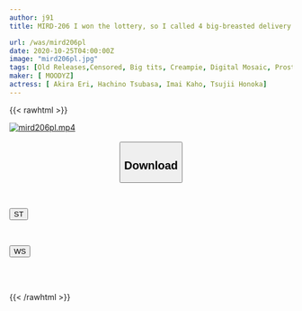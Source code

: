 ```yaml
---
author: j91
title: MIRD-206 I won the lottery, so I called 4 big-breasted delivery health girls and creampied them until morning! ~For now, let's have some fun with the harem! Edition~

url: /was/mird206pl
date: 2020-10-25T04:00:00Z
image: "mird206pl.jpg"
tags: [Old Releases,Censored, Big tits, Creampie, Digital Mosaic, Prostitutes, Slender]
maker: [ MOODYZ]
actress: [ Akira Eri, Hachino Tsubasa, Imai Kaho, Tsujii Honoka]
---
```



{{< rawhtml >}}

<div class="video" data-videoid="aro674Ba1jfbJd">
    <a href="javascript:;">
        <img src="/was/mird206pl/mird206pl.jpg" width="WIDTH" height="HEIGHT" alt="mird206pl.mp4" loading="lazy">
    </a>
</div>

<script type="text/javascript" src="https://j91.asia/asset/on-demand-st.js"></script>

<br>
  <link rel="stylesheet" href="https://j91.asia/asset/bs5.css">
  
  <center>
  <button class="btn btn-primary" type="button" data-bs-toggle="collapse" data-bs-target=".multi-collapse" aria-expanded="false" aria-controls="multiCollapseExample1 multiCollapseExample2"><h2>Download</h2></button></center>
</p>
<div class="row">
  <div class="col">
    <div class="collapse multi-collapse" id="multiCollapseExample1">
      <div class="card card-body">
	      	      <br>
<div class="buttons">  
<p><a href="https://streamtape.to/v/aro674Ba1jfbJd" target="_blank"><button class="btn-hover color-3"><i class="fa fa-download"></i> ST</button></a></p></div>
    </div>
  </div>
</div>
  <div class="col">
    <div class="collapse multi-collapse" id="multiCollapseExample2">
      <div class="card card-body">
	      <br>
<div class="buttons">
<p><a href="https://wolfstream.tv/xjpsbi33jack" target="_blank"><button class="btn-hover color-8"><i class="fa fa-download"></i> WS</button></a></p></div>
<br><br>
      </div>
    </div>
  </div>
</div>

{{< /rawhtml >}}